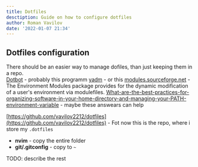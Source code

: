 ```yaml
---
title: Dotfiles
desctiption: Guide on how to configure dotfiles
author: Roman Vavilov
date: '2022-01-07 21:34'
---
```


## Dotfiles configuration

There should be an easier way to manage dofiles, than just keeping them in a repo.</br>
[Dotbot](https://github.com/anishathalye/dotbot) - probably this programm
[yadm](https://yadm.io/docs/overview#) - or this
[modules.sourceforge.net](http://modules.sourceforge.net) -  The Environment Modules package provides for the dynamic modification of a user's environment via modulefiles.
[What-are-the-best-practices-for-organizing-software-in-your-home-directory-and-managing-your-PATH-environment-variable](https://www.quora.com/What-are-the-best-practices-for-organizing-software-in-your-home-directory-and-managing-your-PATH-environment-variable) - maybe these answears can help

[https://github.com/vavilov2212/dotfiles](https://github.com/vavilov2212/dotfiles) - Fot now this is the repo, where i store my `.dotfiles`

  - __nvim__ - copy the entire folder
  - __git/.gitconfig__ - copy to `~`

TODO: describe the rest

